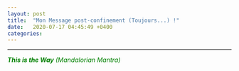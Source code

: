 ```yaml
---
layout: post
title:  "Mon Message post-confinement (Toujours...) !"
date:   2020-07-17 04:45:49 +0400
categories: 
---
```

<!---

--->


------


<span style="color: green">***This is the Way** (Mandalorian Mantra)*</span>